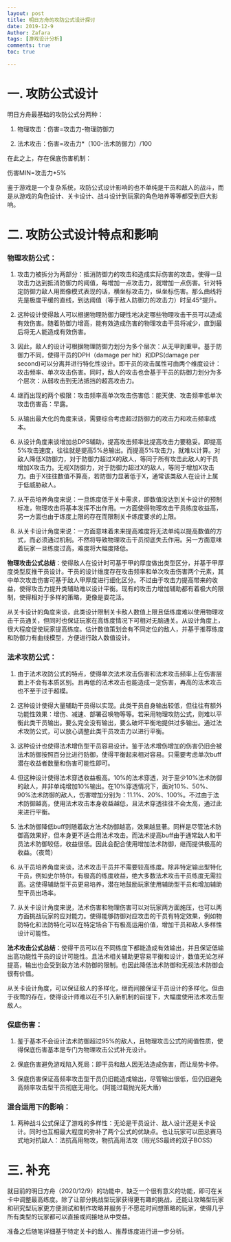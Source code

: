 ```yaml
---
layout: post
title: 明日方舟的攻防公式设计探讨
date: 2019-12-9
Author: Zafara
tags: [游戏设计分析]
comments: true
toc: true

---
```


# 一. 攻防公式设计 

 明日方舟最基础的攻防公式分两种：

1. 物理攻击：伤害=攻击力-物理防御力

2. 法术攻击：伤害=攻击力*（100-法术防御力）/100

 在此之上，存在保底伤害机制：

  伤害MIN=攻击力*5%

 鉴于游戏是一个复杂系统，攻防公式设计影响的也不单纯是干员和敌人的战斗，而是从游戏的角色设计、关卡设计、战斗设计到玩家的角色培养等等都受到巨大影响。

# 二. 攻防公式设计特点和影响

###   物理攻防公式：

1. 攻击力被拆分为两部分：抵消防御力的攻击和造成实际伤害的攻击。使得一旦攻击力达到抵消防御力的阈值，每增加一点攻击力，就增加一点伤害。针对特定防御力敌人用图像模式表现的话，横坐标攻击力，纵坐标伤害。那么曲线将先是极度平缓的直线，到达阈值（等于敌人防御力的攻击力）时呈45°提升。

2. 这种设计使得敌人可以根据物理防御力硬性地决定哪些物理攻击干员可以造成有效伤害。随着防御力增高，能有效造成伤害的物理攻击干员将减少，直到最后将无人能造成有效伤害。

3. 因此，敌人的设计可根据物理防御力划分为多个层次：从无甲到重甲。基于防御力不同，使得干员的DPH（damage per hit）和DPS(damage per second)可以分离并进行特化性设计。即干员的攻击属性可由两个维度设计：攻击频率、单次攻击伤害。同时，敌人的攻击也会基于干员的防御力划分为多个层次：从弱攻击到无法抵挡的超高攻击力。

4. 继而出现的两个极限：攻击频率高单次攻击伤害低：能天使、攻击频率低单次攻击伤害高：早露。

5. 从输出最大化的角度来谈，需要综合考虑超过防御力的攻击力和攻击频率成本。

6. 从设计角度来谈增加总DPS辅助，提高攻击频率比提高攻击力要稳妥。即提高5%攻击速度，往往就是提高5%总输出。而提高5%攻击力，就难以计算。对敌人降低X防御力，对于防御力超过X的敌人，等同于所有攻击此敌人的干员增加X攻击力。无视X防御力，对于防御力超过X的敌人，等同于增加X攻击力。由于X往往数值不算高，若防御力显著低于X，通常该类敌人在设计上属于低威胁敌人。

7. 从干员培养角度来说：一旦练度低于关卡需求，即数值没达到关卡设计的预制标准，物理攻击将基本发挥不出作用。一方面使得物理攻击干员练度收益高，另一方面也由于练度上限的存在而限制关卡练度要求的上限。

8. 从关卡设计角度来说：一方面意味着未来提高难度将无法单纯以提高数值的方式，而必须通过机制。不然将导致物理攻击干员彻底失去作用。另一方面意味着玩家一旦练度过高，难度将大幅度降低。

 **物理攻击公式总结**：使得敌人在设计时可基于甲的厚度做出类型区分，并基于甲厚度类型反推干员设计。干员的设计维度存在攻击频率和单次攻击伤害两个元素，其中单次攻击伤害可基于敌人甲厚度进行细化区分。不过由于攻击力提高带来的收益，使得攻击力提升类辅助难以设计平衡。现有的攻击力增加辅助都有着极大的限制，使得相对于多样的策略，更像是耍花活。

 从关卡设计的角度来谈，此类设计限制关卡敌人数值上限且低练度难以使用物理攻击干员通关，但同时也保证玩家在高练度情况下可相对无脑通关。从设计角度上，很大程度促使玩家提高练度。估计数值策划会有不同定位的敌人，并基于推荐练度和防御力有曲线模型，方便进行敌人数值设计。



###   法术攻防公式：

1. 由于法术攻防公式的特点，使得单次法术攻击伤害和法术攻击频率上在伤害层面上不会有本质区别。且再低的法术攻击也能造成一定伤害，再高的法术攻击也不至于过于超模。

2. 这种设计使得大量辅助干员得以实现。此类干员自身输出较低，但往往有额外功能性效果：增伤、减速、部署召唤物等等。若采用物理攻防公式，则难以平衡此类干员输出。要么完全没有输出，要么破坏平衡地提供过多输出。通过法术攻防公式，可以放心调整此类干员攻击力以进行平衡。

3. 这种设计也使得法术增伤型干员容易设计。鉴于法术增伤增加的伤害仍旧会被法术防御按照百分比进行防御，使得平衡起来相对容易。只需要考虑单次buff潜在收益者数量和伤害可能性即可。

4. 但这种设计使得法术穿透收益极高。10%的法术穿透，对于至少10%法术防御的敌人，并非单纯增加10%输出。在10%穿透情况下，面对10%、50%、90%法术防御的敌人，伤害增加分别为：11.1%、20%、100%。不过由于法术防御越高，使用法术攻击本身收益越低，且法术穿透往往不会太高，通过此来进行平衡。

5. 法术防御降低buff则随着敌方法术防御越高，效果越显著。同样是尽管法术防御高效果好，但本身更不适合用法术攻击。而法术提高buff由于通常敌人和干员法术防御较低，收益很低。因此会配合使用增加法术防御，继而提供极高的收益。（夜莺）

6. 从干员培养角度来谈，法术攻击干员并不需要较高练度。除非特定输出型特化干员，例如史尔特尔，有极高的练度收益，绝大多数法术攻击干员练度无需拉高。这使得辅助型干员更易培养，潜在地鼓励玩家使用辅助型干员和增加辅助型干员出场率。

7. 从关卡设计角度来说，法术伤害和物理伤害可以对玩家两方面施压，也可以两方面挑战玩家的应对能力。使得能够防御对应攻击的干员有特定效果，例如物防特化和法防特化可以在特定场合下有极高运用价值，增加干员和敌人多样性设计可能性。

  **法术攻击公式总结**：使得干员可以在不同练度下都能造成有效输出，并且保证低输出高功能性干员的设计可能性。且法术相关辅助更容易平衡和设计，数值无论怎样提高，输出也会受到敌方法术防御的限制。也因此降低法术防御和无视法术防御会很有价值。

  从关卡设计角度，可以保证敌人的多样化，继而间接保证干员设计的多样化。但由于夜莺的存在，使得设计师难以在不引入新机制的前提下，大幅度使用法术攻击型敌人。



###   保底伤害：

1. 鉴于基本不会设计法术防御超过95%的敌人，且物理攻击公式的阈值性质，使得保底伤害基本是专门为物理攻击公式补充设计。

2. 保底伤害避免游戏陷入死局：即干员和敌人因无法造成伤害，而让局势卡停。

3. 保底伤害保证高频率攻击型干员仍旧能造成输出，尽管输出很低，但仍旧避免高频率攻击型干员彻底无用化。（阿能过载抛光死大盾）



###   混合运用下的影响：

  1. 两种战斗公式保证了游戏的多样性：无论是干员设计、敌人设计还是关卡设计。同时也互相最大程度的弥补了两个公式的优缺点。也让玩家可以田忌赛马式地对抗敌人：法抗高用物攻，物抗高用法攻（瑕光SS最终的双子BOSS）



# 三. 补充

 就目前的明日方舟（2020/12/9）的功能中，缺乏一个很有意义的功能，即可在关卡中调整最高练度。除了让部分挑战型玩家获得更有趣的挑战，还能让攻略型玩家和研究型玩家更方便测试和制作攻略并服务于不愿花时间想策略的玩家，使得几乎所有类型的玩家都可以直接或间接地从中受益。

 准备之后随笔详细基于特定关卡的敌人、推荐练度进行进一步分析。
